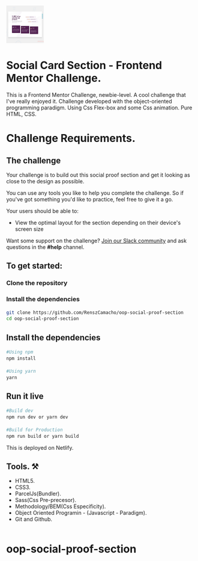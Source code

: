<img src="./src/imges/desktop-preview.jpg" alt="home-page" style="height: 100px; width:100px;" />


# Social Card Section - Frontend Mentor Challenge.

This is a Frontend Mentor Challenge, newbie-level. A cool challenge that I've really enjoyed it. Challenge developed with the object-oriented programming paradigm. Using Css Flex-box and some Css animation. Pure HTML, CSS.

# Challenge Requirements.

## The challenge

Your challenge is to build out this social proof section and get it looking as close to the design as possible.

You can use any tools you like to help you complete the challenge. So if you've got something you'd like to practice, feel free to give it a go.

Your users should be able to:

- View the optimal layout for the section depending on their device's screen size

Want some support on the challenge? [Join our Slack community](https://www.frontendmentor.io/slack) and ask questions in the **#help** channel.

## To get started:

### Clone the repository

### Install the dependencies

```bash
git clone https://github.com/RenszCamacho/oop-social-proof-section
cd oop-social-proof-section
```

## Install the dependencies

```bash
#Using npm
npm install

#Using yarn
yarn
```

## Run it live

```bash
#Build dev
npm run dev or yarn dev

#Build for Production
npm run build or yarn build
```

This is deployed on Netlify.

## Tools. ⚒️

- HTML5.
- CSS3.
- ParcelJs(Bundler).
- Sass(Css Pre-precesor).
- Methodology/BEM(Css Especificity).
- Object Oriented Programin - (Javascript - Paradigm).
- Git and Github.

```

```
# oop-social-proof-section
